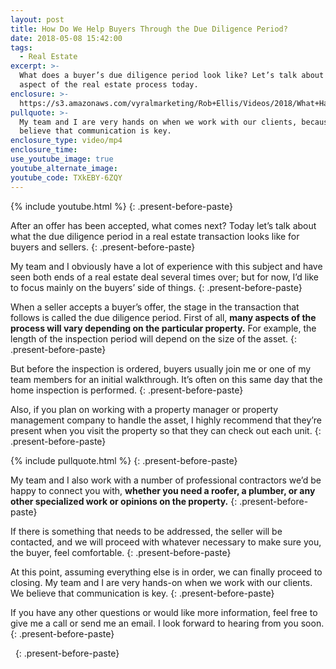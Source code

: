 ```yaml
---
layout: post
title: How Do We Help Buyers Through the Due Diligence Period?
date: 2018-05-08 15:42:00
tags:
  - Real Estate
excerpt: >-
  What does a buyer’s due diligence period look like? Let’s talk about this
  aspect of the real estate process today.
enclosure: >-
  https://s3.amazonaws.com/vyralmarketing/Rob+Ellis/Videos/2018/What+Happens+When+Your+Offer+Is+Accepted+-+Central+Ohio+Real+Estate+Agent.mp4
pullquote: >-
  My team and I are very hands on when we work with our clients, because we
  believe that communication is key.
enclosure_type: video/mp4
enclosure_time:
use_youtube_image: true
youtube_alternate_image:
youtube_code: TXkEBY-6ZQY
---
```


{% include youtube.html %}
{: .present-before-paste}

After an offer has been accepted, what comes next? Today let’s talk about what the due diligence period in a real estate transaction looks like for buyers and sellers.
{: .present-before-paste}

My team and I obviously have a lot of experience with this subject and have seen both ends of a real estate deal several times over; but for now, I’d like to focus mainly on the buyers’ side of things.
{: .present-before-paste}

When a seller accepts a buyer’s offer, the stage in the transaction that follows is called the due diligence period. First of all, **many aspects of the process will vary depending on the particular property.** For example, the length of the inspection period will depend on the size of the asset.
{: .present-before-paste}

But before the inspection is ordered, buyers usually join me or one of my team members for an initial walkthrough. It’s often on this same day that the home inspection is performed.
{: .present-before-paste}

Also, if you plan on working with a property manager or property management company to handle the asset, I highly recommend that they’re present when you visit the property so that they can check out each unit.
{: .present-before-paste}

{% include pullquote.html %}
{: .present-before-paste}

My team and I also work with a number of professional contractors we’d be happy to connect you with, **whether you need a roofer, a plumber, or any other specialized work or opinions on the property.**
{: .present-before-paste}

If there is something that needs to be addressed, the seller will be contacted, and we will proceed with whatever necessary to make sure you, the buyer, feel comfortable.
{: .present-before-paste}

At this point, assuming everything else is in order, we can finally proceed to closing. My team and I are very hands-on when we work with our clients. We believe that communication is key.
{: .present-before-paste}

If you have any other questions or would like more information, feel free to give me a call or send me an email. I look forward to hearing from you soon.
{: .present-before-paste}

&nbsp;
{: .present-before-paste}